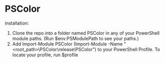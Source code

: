 # PSColor
installation:
1. Clone the repo into a folder named PSColor in any of your PowerShell module paths. (Run $env:PSModulePath to see your paths.)
2. Add Import-Module PSColor (Import-Module -Name "<root_path>\PSColor\release\PSColor") to your PowerShell Profile. To locate your profile, run $profile
